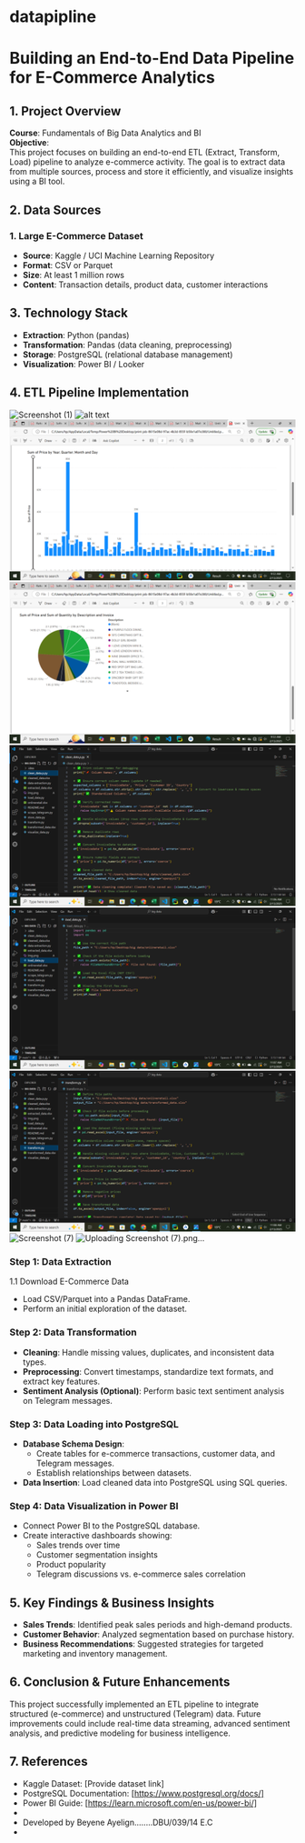 ﻿# datapipline
# Building an End-to-End Data Pipeline for E-Commerce Analytics

## 1. Project Overview
**Course**: Fundamentals of Big Data Analytics and BI  
**Objective**:  
This project focuses on building an end-to-end ETL (Extract, Transform, Load) pipeline to analyze e-commerce activity. The goal is to extract data from multiple sources, process and store it efficiently, and visualize insights using a BI tool.

## 2. Data Sources

### 1. Large E-Commerce Dataset
- **Source**: Kaggle / UCI Machine Learning Repository
- **Format**: CSV or Parquet
- **Size**: At least 1 million rows
- **Content**: Transaction details, product data, customer interactions


## 3. Technology Stack
- **Extraction**: Python (pandas)
- **Transformation**: Pandas (data cleaning, preprocessing)
- **Storage**: PostgreSQL (relational database management)
- **Visualization**: Power BI / Looker

## 4. ETL Pipeline Implementation
![Screenshot (1)](https://github.com/user-attachments/assets/c2721250-078f-44bd-8f3d-c57c373481bd)
![alt text](<Screenshot (1)-6.png>)
![alt text](<Screenshot (2).png>)
![alt text](<Screenshot (3).png>)
![alt text](<Screenshot (4).png>)
![alt text](<Screenshot (5).png>)
![alt text](<Screenshot (6).png>)
![Screenshot (7)](https://github.com/user-attachments/assets/b1145cfd-3ebc-4d19-acce-de24a8105606)
![Uploading Screenshot (7).png…]()



### Step 1: Data Extraction
1.1 Download E-Commerce Data  
- Load CSV/Parquet into a Pandas DataFrame.  
- Perform an initial exploration of the dataset.

### Step 2: Data Transformation
- **Cleaning**: Handle missing values, duplicates, and inconsistent data types.  
- **Preprocessing**: Convert timestamps, standardize text formats, and extract key features.  
- **Sentiment Analysis (Optional)**: Perform basic text sentiment analysis on Telegram messages.

### Step 3: Data Loading into PostgreSQL
- **Database Schema Design**:
  - Create tables for e-commerce transactions, customer data, and Telegram messages.
  - Establish relationships between datasets.
- **Data Insertion**: Load cleaned data into PostgreSQL using SQL queries.

### Step 4: Data Visualization in Power BI
- Connect Power BI to the PostgreSQL database.
- Create interactive dashboards showing:
  - Sales trends over time
  - Customer segmentation insights
  - Product popularity
  - Telegram discussions vs. e-commerce sales correlation

## 5. Key Findings & Business Insights
- **Sales Trends**: Identified peak sales periods and high-demand products.
- **Customer Behavior**: Analyzed segmentation based on purchase history.
- **Business Recommendations**: Suggested strategies for targeted marketing and inventory management.

## 6. Conclusion & Future Enhancements
This project successfully implemented an ETL pipeline to integrate structured (e-commerce) and unstructured (Telegram) data. Future improvements could include real-time data streaming, advanced sentiment analysis, and predictive modeling for business intelligence.

## 7. References
- Kaggle Dataset: [Provide dataset link]
- PostgreSQL Documentation: [https://www.postgresql.org/docs/]
- Power BI Guide: [https://learn.microsoft.com/en-us/power-bi/]
- 
- Developed by Beyene Ayelign........DBU/039/14 E.C
- 

